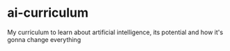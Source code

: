 # ai-curriculum
My curriculum to learn about artificial intelligence, its potential and how it's gonna change everything
